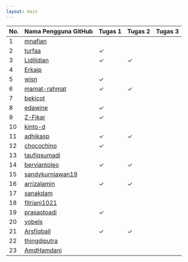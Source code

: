```yaml
---
layout: main
---
```


| No. | Nama Pengguna GitHub                                    | Tugas 1 | Tugas 2 | Tugas 3
| --- | ------------------------------------------------------- | ------- | ------- | -------
| 1   | [mnafian](https://github.com/mnafian)                   |         |         |
| 2   | [turfaa](https://github.com/turfaa)                     | ✓       |         |
| 3   | [Lidilidian](https://github.com/Lidilidian)             | ✓       |  ✓      |
| 4   | [Erkajp](https://github.com/erkajp)                     |         |         |
| 5   | [wisn](https://github.com/wisn)                         | ✓       |         |
| 6   | [mamat-rahmat](https://github.com/mamat-rahmat)         | ✓       | ✓       |
| 7   | [bekicot](https://github.com/bekicot)                   |         |         |
| 8   | [edawine](https://github.com/edawine)                   | ✓       |         |
| 9   | [Z-Fikar](https://github.com/z-fikar)                   | ✓       |         |
| 10  | [kinto-d](https://github.com/kinto-d)                   |         |         |
| 11  | [adhikasp](https://github.com/adhikasp)                 | ✓       | ✓       |
| 12  | [chocochino](https://github.com/chocochino)             | ✓       |         |
| 13  | [taufiqsumadi](https://github.com/taufiqsumadi)         |         |         |
| 14  | [berviantoleo](https://github.com/berviantoleo)         | ✓       | ✓       |
| 15  | [sandykurniawan19](https://github.com/sandykurniawan19) |         |         |
| 16  | [arrizalamin](https://github.com/arrizalamin)           | ✓       | ✓       |
| 17  | [sanakdam](https://github.com/sanakdam)                 |         |         |
| 18  | [fitriani1021](https://github.com/fitriani1021)         |         |         |
| 19  | [prasastoadi](https://github.com/prasastoadi)           | ✓       |         |
| 20  | [yobels](https://github.com/yobels)                     |         |         |
| 21  | [Arsfiqball](https://github.com/arsfiqball)             | ✓       | ✓       |
| 22  | [thingdiputra](https://github.com/thingdiputra)         |         |         |
| 23  | [AmdHamdani](https://github.com/amdhamdani)             |         |         |
